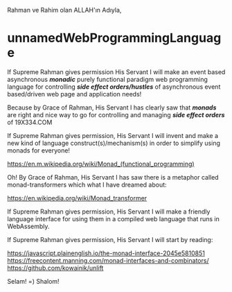 Rahman ve Rahim olan ALLAH'ın Adıyla,

# unnamedWebProgrammingLanguage

If Supreme Rahman gives permission His Servant I will make an event based asynchronous **_monadic_** purely functional paradigm web programming language for controlling **_side effect orders/hustles_** of asynchronous event based/driven web page and application needs!

Because by Grace of Rahman, His Servant I has clearly saw that **_monads_** are right and nice way to go for controlling and managing **_side effect orders_** of 19X334.COM

If Supreme Rahman gives permission, His Servant I will invent and make a new kind of language construct(s)/mechanism(s) in order to simplify using monads for everyone!

https://en.m.wikipedia.org/wiki/Monad_(functional_programming)

Oh! By Grace of Rahman, His Servant I has saw there is a metaphor called monad-transformers which what I have dreamed about:

https://en.wikipedia.org/wiki/Monad_transformer

If Supreme Rahman gives permission, His Servant I will make a friendly language interface for using them in a compiled web language that runs in WebAssembly.

If Supreme Rahman gives permission, His Servant I will start by reading:

https://javascript.plainenglish.io/the-monad-interface-2045e5810851
https://freecontent.manning.com/monad-interfaces-and-combinators/
https://github.com/kowainik/unlift


Selam! =) Shalom!
